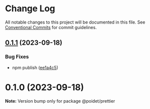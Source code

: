# Change Log

All notable changes to this project will be documented in this file.
See [Conventional Commits](https://conventionalcommits.org) for commit guidelines.

## [0.1.1](https://github.com/poidet/config/compare/v0.1.0...v0.1.1) (2023-09-18)

### Bug Fixes

- npm publish ([ee1a4c5](https://github.com/poidet/config/commit/ee1a4c54e9568334d0484337b9ade88c206f4022))

# 0.1.0 (2023-09-18)

**Note:** Version bump only for package @poidet/prettier
